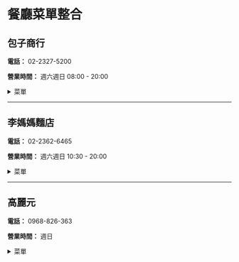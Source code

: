 # 餐廳菜單整合

## 包子商行

**電話：** 02-2327-5200

**營業時間：** 週六週日 08:00 - 20:00

<details>
<summary>菜單</summary>

### 包子類

| 中文名稱 | 英文名稱 | 校內價格 | 校外價格 |
|---------|----------|----------|----------|
| 原味肉包 | Original Meat Bun | 32 | 35 |
| 辣味肉包 | Spicy Meat Bun | 32 | 35 |
| 蛋黃肉包 | Egg Yolk Meat Bun | 32 | 35 |
| 雞肉起司包 | Chicken Cheese Buns | 32 | 35 |
| 香菇蔬菜包 | Mushroom Vegetable Bun | 32 | 35 |
| 素香筍包 | Vegetarian Bamboo Bun | 32 | 35 |
| 芝麻包 | Sesame Bun | 32 | 35 |

### 饅頭類

| 中文名稱 | 英文名稱 | 校內價格 | 校外價格 |
|---------|----------|----------|----------|
| 乳酪饅頭 | Cheese Buns | 29 | 32 |
| 黑糖饅頭 | Brown Sugar Mantou | 23 | 25 |

### 飲料類

| 中文名稱 | 英文名稱 | 校內價格 | 校外價格 |
|---------|----------|----------|----------|
| 豆漿 | Soybean Milk | 27 | 30 |
| 豆漿紅茶 | Soy Milk Tea | 27 | 30 |
| 無糖豆漿 | Sugar-free Soy Milk | 27 | 30 |
| 米漿 | Rice Milk | 27 | 30 |
| 黑豆漿 | Black Soy Milk | 27 | 30 |
| 鮮奶紅茶 | Fresh Milk Black Tea | 36 | 40 |
| 紅茶 | Black Tea | 23 | 25 |

**備註：** 
- 校內優惠價 (On Campus)
- 校外販售價 (Off Campus)

</details>

---

## 李媽媽麵店

**電話：** 02-2362-6465

**營業時間：** 週六週日 10:30 - 20:00

<details>
<summary>菜單</summary>

### 麵類 (Noodles)

| 中文名稱 | 英文名稱 | 校內價格 | 校外價格 |
|---------|----------|----------|----------|
| 榨瓜大乾麵 | Large Dry Noodles | 50 | 60 |
| 肉燥大乾麵 | Large Dry Noodles with Meat | 55 | 65 |
| 擔仔麵 | Tann-ah Noodles | 55 | 65 |
| 切仔麵 | Noodle Soup | 55 | 65 |
| 貢丸麵 | Meatball Noodles | 55 | 65 |
| 魚丸麵 | Fishball Noodles | 55 | 65 |
| 大滷麵 | Braised Noodles | 65 | 75 |
| 鴨子麵 | Sour Noodles Soup with Minced Pork | 65 | 75 |
| 鮮肉餛飩麵 | Fresh Meat Wonton Noodles | 60 | 70 |
| 鮮肉餛飩乾麵 | Fresh Meat Wonton Dry Noodles | 60 | 70 |
| 酸辣餛飩麵 | Sour and Spicy Wonton Noodles | 65 | 75 |

### 麵/飯類 (Noodles/Rice)

| 中文名稱 | 英文名稱 | 校內價格 | 校外價格 |
|---------|----------|----------|----------|
| 香菇雞湯/飯 | Chicken and Mushrooms Noodles/Rice | 85 | 95 |
| 麻油雞湯/飯 | Sesame Oil Chicken Noodles/Rice | 85 | 95 |
| 十全大補雞湯/飯 | Ten Ingredients Chicken Noodles/Rice | 85 | 95 |
| 赤肉羹湯/飯 | Noodles/Rice in Thick Soup with Pork | 65 | 75 |
| 魷魚羹湯/飯 | Noodles/Rice in Thick Soup with Squid | 65 | 75 |
| 花枝羹湯/飯 | Noodles/Rice in Thick Soup with Cuttlefish | 65 | 75 |
| 麻婆豆腐湯/飯 | Mapo Tofu Noodles/Rice | 55 | 65 |
| 起司茄汁肉燥湯/飯 | Cheese Tomato Meat Sauce Rice/Noodles | 80 | 90 |

### 湯品 (Soup)

| 中文名稱 | 英文名稱 | 校內價格 | 校外價格 |
|---------|----------|----------|----------|
| 青菜豆腐湯 | Vegetables and Tofu Soup | 35 | 45 |
| 魚丸湯 | Fishball Soup | 30 | 40 |
| 貢丸湯 | Meatball Soup | 30 | 40 |
| 酸辣湯 | Sour and Spicy Soup | 30 | 40 |
| 蛤蜊雞湯 | Mushrooms and Chicken Soup | 65 | 75 |
| 黃油雞湯 | Sesame Oil Chicken Soup | 65 | 75 |
| 十全雞湯 | Ten Ingredients Chicken Soup | 65 | 75 |
| 鮮肉餛飩湯 | Fresh Meat Wonton Soup | 50 | 60 |

### 火鍋類 (Dumplings/Hot Pot)

| 中文名稱 | 英文名稱 | 校內價格 | 校外價格 |
|---------|----------|----------|----------|
| 韭菜水餃 | Chive Dumplings | 75 | 85 |
| 高麗菜水餃 | Cabbage and Pork Dumplings | 75 | 85 |
| 酸菜水餃 | Hot and Sour Soup Dumpling Noodles | 85 | 95 |
| 香菇雞湯水餃 | Mushroom Chicken Soup Dumpling Noodles | 85 | 95 |

### 鍋類 (Hot Pot)

| 中文名稱 | 英文名稱 | 校內價格 | 校外價格 |
|---------|----------|----------|----------|
| 酸菜菜肉鍋 | Pickled Vegetables with Pork | 85 | 95 |
| 菇菇豬肉鍋 | Mushrooms and Pork Stew | 85 | 95 |
| 蔬菜豬肉鍋 | Vegetables and Pork Stew | 95 | 105 |
| 麻辣豬肉鍋 | Pork Mala Stew | 85 | 95 |
| 泡菜豬肉鍋 | Kimchi Pork Stew | 85 | 95 |
| 雞肉蔬菜鍋 | Vegetables and Chicken Stew | - | - |

### 其他 (Others)

| 中文名稱 | 英文名稱 | 校內價格 | 校外價格 |
|---------|----------|----------|----------|
| 滷蛋 | Braised Egg | 30 | 40 |
| 紅蘿蔔 | Steamed Vegetables | 50 | 60 |
| 紅蘿蔔手 | Spicy Wonton | 95 | 105 |
| 十綜蔬菜冬粉湯 | Ten Ingredient Mixed Chicken Vermicelli Soup | 95 | 105 |
| 蒜蓉肉冬粉湯 | Roasted Pork Dumpling Vermicelli Soup | - | - |

**備註：**
- 校內優惠價 (On Campus)
- 校外販售價 (Off Campus)

</details>

---

## 高麗元

**電話：** 0968-826-363

**營業時間：** 週日

<details>
<summary>菜單</summary>

### 拌飯類 (Bibimbap)

| 中文名稱 | 英文名稱 | 校內價格 | 校外價格 |
|---------|----------|----------|----------|
| 韓式蔬菜拌飯 | Korean Vegetable Bibimbap | 60 | 70 |
| 韓式豬肉拌飯 | Korean Pork Bibimbap | 80 | 90 |
| 韓式牛肉拌飯 | Korean Beef Bibimbap | 85 | 95 |
| 韓式雞排拌飯 | Korean Chicken Leg Bibimbap | 80 | 90 |
| 韓式炸雞拌飯 | Korean Fried Chicken Bibimbap | 80 | 90 |
| 韓式烤雞肉拌飯 | Korean BBQ Chicken Bibimbap | 85 | 95 |

### 烤肉類 (Roast Food / Barbeque)

| 中文名稱 | 英文名稱 | 校內價格 | 校外價格 |
|---------|----------|----------|----------|
| 韓式烤豬肉飯 | Korean BBQ Pork Rice | 80 | 90 |
| 韓式烤牛肉飯 | Korean BBQ Beef Rice | 85 | 95 |
| 韓式烤雞肉飯 | Korean BBQ Chicken Rice | 85 | 95 |
| 韓式雞排飯 | Korean Chicken Leg Rice | 75 | 85 |
| 韓式蜜汁雞排飯 | Korean Honey Chicken Rice | 80 | 90 |
| 韓式炸雞飯 | Korean Fried Chicken Rice | 80 | 90 |
| 韓式雞排飯 | Korean Chicken Chop Rice | 95 | 105 |
| 韓式安東雞肉飯 | Korean Andong Chicken Rice | 85 | 95 |
| 韓式黑豬排飯 | Korean Black Pork Chop Rice | 80 | 90 |
| 四菜飯 | Four Course Meal | 60 | 70 |

### 小火鍋類 (Small Hot Pot)

| 中文名稱 | 英文名稱 | 校內價格 | 校外價格 |
|---------|----------|----------|----------|
| 蔬菜豆腐鍋 | Vegetable Tofu Hot Pot | 80 | 90 |
| 蔬菜泡菜鍋 | Vegetable Kimchi Hot Pot | 80 | 90 |
| 豆腐泡菜鍋 | Tofu Kimchi Hot Pot | 85 | 95 |
| 豬肉豆腐鍋 | Pork Tofu Hot Pot | 95 | 105 |
| 豬肉泡菜鍋 | Pork Kimchi Hot Pot | 95 | 105 |
| 牛肉豆腐鍋 | Beef Tofu Hot Pot | 100 | 110 |
| 牛肉泡菜鍋 | Beef Kimchi Hot Pot | 100 | 110 |
| 蔬菜部隊鍋 | Vegetable Cheese Hot Pot | 90 | 100 |
| 豬肉部隊鍋 | Pork Cheese Hot Pot | 110 | 120 |
| 牛肉部隊鍋 | Beef Cheese Hot Pot | 120 | 130 |

**備註：**
- 校內優惠價 (On Campus)
- 校外販售價 (Off Campus)

</details>
